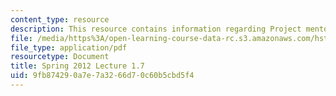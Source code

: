 ```yaml
---
content_type: resource
description: This resource contains information regarding Project mentor presentations.
file: /media/https%3A/open-learning-course-data-rc.s3.amazonaws.com/hst-s14-health-information-systems-to-improve-quality-of-care-in-resource-poor-settings-spring-2012/9fb874290a7e7a3266d70c60b5cbd5f4_MITHST_S14S12_lec04g_1201.pdf
file_type: application/pdf
resourcetype: Document
title: Spring 2012 Lecture 1.7
uid: 9fb87429-0a7e-7a32-66d7-0c60b5cbd5f4
---
```

